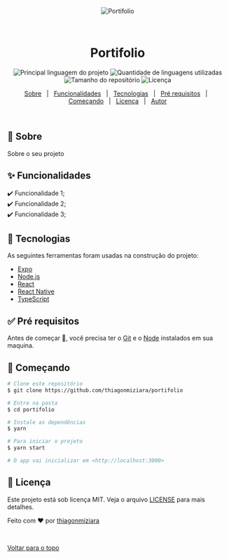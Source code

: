 <div align="center" id="top"> 
  <img src="./.github/app.gif" alt="Portifolio" />

  &#xa0;

  <!-- <a href="https://portifolio.netlify.com">Demo</a> -->
</div>

<h1 align="center">Portifolio</h1>

<p align="center">
  <img alt="Principal linguagem do projeto" src="https://img.shields.io/github/languages/top/thiagonmiziara/portifolio?color=56BEB8">

  <img alt="Quantidade de linguagens utilizadas" src="https://img.shields.io/github/languages/count/thiagonmiziara/portifolio?color=56BEB8">

  <img alt="Tamanho do repositório" src="https://img.shields.io/github/repo-size/thiagonmiziara/portifolio?color=56BEB8">

  <img alt="Licença" src="https://img.shields.io/github/license/thiagonmiziara/portifolio?color=56BEB8">

  <!-- <img alt="Github issues" src="https://img.shields.io/github/issues/thiagonmiziara/portifolio?color=56BEB8" /> -->

  <!-- <img alt="Github forks" src="https://img.shields.io/github/forks/thiagonmiziara/portifolio?color=56BEB8" /> -->

  <!-- <img alt="Github stars" src="https://img.shields.io/github/stars/thiagonmiziara/portifolio?color=56BEB8" /> -->
</p>

<!-- Status -->

<!-- <h4 align="center"> 
	🚧  Portifolio 🚀 Em construção...  🚧
</h4> 

<hr> -->

<p align="center">
  <a href="#dart-sobre">Sobre</a> &#xa0; | &#xa0; 
  <a href="#sparkles-funcionalidades">Funcionalidades</a> &#xa0; | &#xa0;
  <a href="#rocket-tecnologias">Tecnologias</a> &#xa0; | &#xa0;
  <a href="#white_check_mark-pré-requesitos">Pré requisitos</a> &#xa0; | &#xa0;
  <a href="#checkered_flag-começando">Começando</a> &#xa0; | &#xa0;
  <a href="#memo-licença">Licença</a> &#xa0; | &#xa0;
  <a href="https://github.com/thiagonmiziara" target="_blank">Autor</a>
</p>

<br>

## :dart: Sobre ##

Sobre o seu projeto

## :sparkles: Funcionalidades ##

:heavy_check_mark: Funcionalidade 1;\
:heavy_check_mark: Funcionalidade 2;\
:heavy_check_mark: Funcionalidade 3;

## :rocket: Tecnologias ##

As seguintes ferramentas foram usadas na construção do projeto:

- [Expo](https://expo.io/)
- [Node.js](https://nodejs.org/en/)
- [React](https://pt-br.reactjs.org/)
- [React Native](https://reactnative.dev/)
- [TypeScript](https://www.typescriptlang.org/)

## :white_check_mark: Pré requisitos ##

Antes de começar :checkered_flag:, você precisa ter o [Git](https://git-scm.com) e o [Node](https://nodejs.org/en/) instalados em sua maquina.

## :checkered_flag: Começando ##

```bash
# Clone este repositório
$ git clone https://github.com/thiagonmiziara/portifolio

# Entre na pasta
$ cd portifolio

# Instale as dependências
$ yarn

# Para iniciar o projeto
$ yarn start

# O app vai inicializar em <http://localhost:3000>
```

## :memo: Licença ##

Este projeto está sob licença MIT. Veja o arquivo [LICENSE](LICENSE.md) para mais detalhes.


Feito com :heart: por <a href="https://github.com/thiagonmiziara" target="_blank">thiagonmiziara</a>

&#xa0;

<a href="#top">Voltar para o topo</a>
